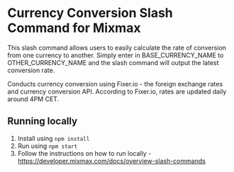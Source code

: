 # Currency Conversion Slash Command for Mixmax

This slash command allows users to easily calculate the rate of conversion from one currency to another. Simply enter in BASE_CURRENCY_NAME to OTHER_CURRENCY_NAME and the slash command will output the latest conversion rate.

Conducts currency conversion using Fixer.io - the foreign exchange rates and currency conversion API. According to Fixer.io, rates are updated daily around 4PM CET.

## Running locally

1. Install using `npm install`
2. Run using `npm start`
3. Follow the instructions on how to run locally - https://developer.mixmax.com/docs/overview-slash-commands
